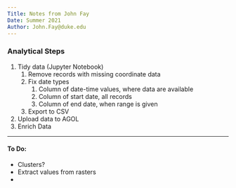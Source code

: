 ```yaml
---
Title: Notes from John Fay
Date: Summer 2021
Author: John.Fay@duke.edu
---
```


### Analytical Steps

1. Tidy data (Jupyter Notebook)
   1. Remove records with missing coordinate data
   2. Fix date types
      1. Column of date-time values, where data are available
      2. Column of start date, all records
      3. Column of end date, when range is given
   3. Export to CSV
2. Upload data to AGOL
3. Enrich Data

---

#### To Do:

* Clusters?
* Extract values from rasters
* 